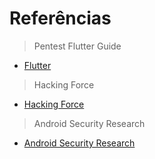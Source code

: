 # Referências

> Pentest Flutter Guide

* [Flutter](https://github.com/thalysonz/pentest-flutter-guide)



> Hacking Force

* [Hacking Force](https://mobile.hackingforce.com.br/)



> Android Security Research

* [Android Security Research](https://github.com/DarkWolf-Labs/playbooks/blob/main/Android-Security-Research-Playbook-v2025.1.pdf)



